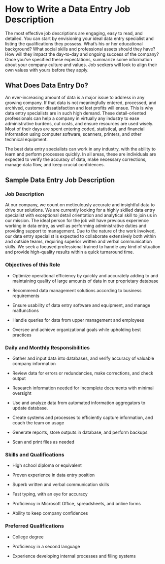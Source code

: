 # How to Write a Data Entry Job Description

The most effective job descriptions are engaging, easy to read, and detailed. You can start by envisioning your ideal data entry specialist and listing the qualifications they possess. What’s his or her educational background? What social skills and professional assets should they have? How will they impact the day-to-day and ongoing success of the company? Once you’ve specified these expectations, summarize some information about your company culture and values. Job seekers will look to align their own values with yours before they apply.

## What Does Data Entry Do?

An ever-increasing amount of data is a major issue to address in any growing company. If that data is not meaningfully entered, processed, and archived, customer dissatisfaction and lost profits will ensue. This is why data entry specialists are in such high demand. These detail-oriented professionals can help a company in virtually any industry to ease administrative burdens, cut costs, and ensure resources are used wisely. Most of their days are spent entering coded, statistical, and financial information using computer software, scanners, printers, and other technical equipment.

The best data entry specialists can work in any industry, with the ability to learn and perform processes quickly. In all areas, these are individuals are expected to verify the accuracy of data, make necessary corrections, manage data flow, and keep crucial confidences.
## Sample Data Entry Job Description

### Job Description

At our company, we count on meticulously accurate and insightful data to drive our solutions. We are currently looking for a highly skilled data entry specialist with exceptional detail orientation and analytical skill to join us in our mission. The ideal person for the job will have previous experience working in data entry, as well as performing administrative duties and providing support to management. Due to the nature of the work involved, our data entry specialist is expected to collaborate extensively both within and outside teams, requiring superior written and verbal communication skills. We seek a focused professional trained to handle any kind of situation and provide high-quality results within a quick turnaround time.

### Objectives of this Role

* Optimize operational efficiency by quickly and accurately adding to and maintaining quality of large amounts of data in our proprietary database

* Recommend data management solutions according to business requirements

* Ensure usability of data entry software and equipment, and manage malfunctions

* Handle queries for data from upper management and employees

* Oversee and achieve organizational goals while upholding best practices

### Daily and Monthly Responsibilities

* Gather and input data into databases, and verify accuracy of valuable company information

* Review data for errors or redundancies, make corrections, and check output

* Research information needed for incomplete documents with minimal oversight

* Use and analyze data from automated information aggregators to update database.

* Create systems and processes to efficiently capture information, and coach the team on usage

* Generate reports, store outputs in database, and perform backups

* Scan and print files as needed

### Skills and Qualifications

* High school diploma or equivalent

* Proven experience in data entry position

* Superb written and verbal communication skills

* Fast typing, with an eye for accuracy

* Proficiency in Microsoft Office, spreadsheets, and online forms

* Ability to keep company confidences

### Preferred Qualifications

* College degree

* Proficiency in a second language

* Experience developing internal processes and filing systems

